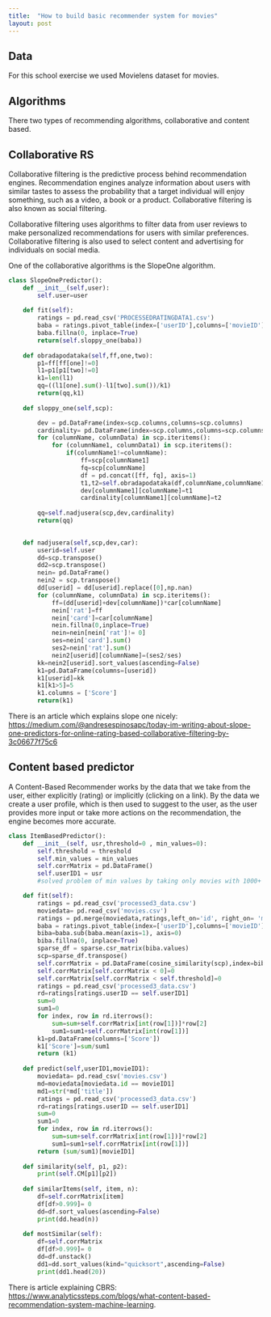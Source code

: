 ```yaml
---
title:  "How to build basic recommender system for movies"
layout: post
---
```




## Data

For this school exercise we used Movielens dataset for movies. 

## Algorithms


There two types of recommending algorithms, collaborative and content based. 


## Collaborative RS

Collaborative filtering is the predictive process behind recommendation engines. Recommendation engines analyze information about users with similar tastes to assess the probability that a target individual will enjoy something, such as a video, a book or a product. Collaborative filtering is also known as social filtering.

Collaborative filtering uses algorithms to filter data from user reviews to make personalized recommendations for users with similar preferences. Collaborative filtering is also used to select content and advertising for individuals on social media.

One of the collaborative algorithms is the SlopeOne algorithm.

```python 
class SlopeOnePredictor():
    def __init__(self,user):
        self.user=user
    
    def fit(self):
        ratings = pd.read_csv('PROCESSEDRATINGDATA1.csv')  
        baba = ratings.pivot_table(index=['userID'],columns=['movieID'],values='rating')
        baba.fillna(0, inplace=True)
        return(self.sloppy_one(baba))
    
    def obradapodataka(self,ff,one,two):
        p1=ff[ff[one]!=0]
        l1=p1[p1[two]!=0]
        k1=len(l1)
        qq=((l1[one].sum()-l1[two].sum())/k1)
        return(qq,k1)
    
    def sloppy_one(self,scp):

        dev = pd.DataFrame(index=scp.columns,columns=scp.columns)
        cardinality= pd.DataFrame(index=scp.columns,columns=scp.columns)
        for (columnName, columnData) in scp.iteritems(): 
            for (columnName1, columnData1) in scp.iteritems(): 
                if(columnName1!=columnName):
                    ff=scp[columnName1]
                    fq=scp[columnName]
                    df = pd.concat([ff, fq], axis=1)
                    t1,t2=self.obradapodataka(df,columnName,columnName1)
                    dev[columnName1][columnName]=t1
                    cardinality[columnName1][columnName]=t2
        
        qq=self.nadjusera(scp,dev,cardinality)
        return(qq)

                              
    def nadjusera(self,scp,dev,car):
        userid=self.user
        dd=scp.transpose()
        dd2=scp.transpose()
        nein= pd.DataFrame()
        nein2 = scp.transpose()
        dd[userid] = dd[userid].replace([0],np.nan)
        for (columnName, columnData) in scp.iteritems(): 
            ff=(dd[userid]+dev[columnName])*car[columnName]
            nein['rat']=ff
            nein['card']=car[columnName]
            nein.fillna(0,inplace=True)
            nein=nein[nein['rat']!= 0]
            ses=nein['card'].sum()
            ses2=nein['rat'].sum()
            nein2[userid][columnName]=(ses2/ses)
        kk=nein2[userid].sort_values(ascending=False)
        k1=pd.DataFrame(columns=[userid])
        k1[userid]=kk
        k1[k1>5]=5
        k1.columns = ['Score']
        return(k1)
```

There is an article which explains slope one nicely: https://medium.com/@andresespinosapc/today-im-writing-about-slope-one-predictors-for-online-rating-based-collaborative-filtering-by-3c06677f75c6












## Content based predictor

A Content-Based Recommender works by the data that we take from the user, either explicitly (rating) or implicitly (clicking on a link). By the data we create a user profile, which is then used to suggest to the user, as the user provides more input or take more actions on the recommendation, the engine becomes more accurate.


```python 
class ItemBasedPredictor():
    def __init__(self, usr,threshold=0 , min_values=0):
        self.threshold = threshold
        self.min_values = min_values
        self.corrMatrix = pd.DataFrame()
        self.userID1 = usr
        #solved problem of min values by taking only movies with 1000+ reviews so it doesn't take forever to run

    def fit(self):
        ratings = pd.read_csv('processed3_data.csv')
        moviedata= pd.read_csv('movies.csv')
        ratings = pd.merge(moviedata,ratings,left_on='id', right_on= 'movieID')
        baba = ratings.pivot_table(index=['userID'],columns=['movieID'],values='rating')
        biba=baba.sub(baba.mean(axis=1), axis=0)
        biba.fillna(0, inplace=True)
        sparse_df = sparse.csr_matrix(biba.values)
        scp=sparse_df.transpose()
        self.corrMatrix = pd.DataFrame(cosine_similarity(scp),index=biba.columns,columns=biba.columns)
        self.corrMatrix[self.corrMatrix < 0]=0
        self.corrMatrix[self.corrMatrix < self.threshold]=0
        ratings = pd.read_csv('processed3_data.csv')
        rd=ratings[ratings.userID == self.userID1]
        sum=0
        sum1=0
        for index, row in rd.iterrows():
            sum=sum+self.corrMatrix[int(row[1])]*row[2]
            sum1=sum1+self.corrMatrix[int(row[1])]
        k1=pd.DataFrame(columns=['Score'])
        k1['Score']=sum/sum1
        return (k1)
        
    def predict(self,userID1,movieID1):
        moviedata= pd.read_csv('movies.csv')
        md=moviedata[moviedata.id == movieID1]
        md1=str(*md['title'])
        ratings = pd.read_csv('processed3_data.csv')
        rd=ratings[ratings.userID == self.userID1]
        sum=0
        sum1=0
        for index, row in rd.iterrows():
            sum=sum+self.corrMatrix[int(row[1])]*row[2]
            sum1=sum1+self.corrMatrix[int(row[1])]
        return (sum/sum1)[movieID1]
        
    def similarity(self, p1, p2):
        print(self.CM[p1][p2])
    
    def similarItems(self, item, n):
        df=self.corrMatrix[item]
        df[df>0.999]= 0
        dd=df.sort_values(ascending=False)
        print(dd.head(n))
    
    def mostSimilar(self):
        df=self.corrMatrix
        df[df>0.999]= 0
        dd=df.unstack()
        dd1=dd.sort_values(kind="quicksort",ascending=False)
        print(dd1.head(20))
```

There is article explaining CBRS: https://www.analyticssteps.com/blogs/what-content-based-recommendation-system-machine-learning.

